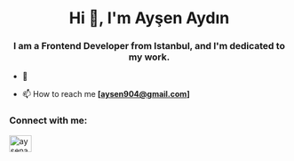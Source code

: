 <h1 align="center">Hi 👋, I'm Ayşen Aydın</h1>
<h3 align="center"> I am a  Frontend Developer from Istanbul, and I'm dedicated to my work.</h3>

<p align="left"> </p>

- 🌱

- 📫 How to reach me **[aysen904@gmail.com]**


<h3 align="left">Connect with me:</h3>
<p align="left">
<a href="https://www.linkedin.com/in/aysenaydin/" target="blank"><img align="center" src="https://raw.githubusercontent.com/rahuldkjain/github-profile-readme-generator/master/src/images/icons/Social/linked-in-alt.svg" alt="aysenaydin" height="30" width="40" /></a>
